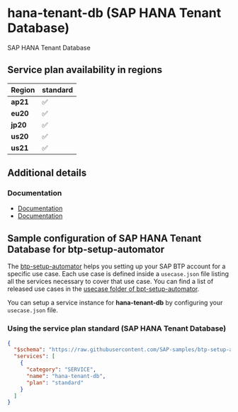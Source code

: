 # hana-tenant-db (SAP HANA Tenant Database)

SAP HANA Tenant Database

## Service plan availability in regions

| Region | standard |
|--------|----------|
|  **ap21** | ✅ |
|  **eu20** | ✅ |
|  **jp20** | ✅ |
|  **us20** | ✅ |
|  **us21** | ✅ |

## Additional details
### Documentation

- [Documentation](https://help.sap.com/docs/BTP/65de2977205c403bbc107264b8eccf4b/5dd739823b824b539eee47b7860a00be.html)
- [Documentation](https://help.sap.com/docs/BTP/a36ee1aa073e4e8e840573fb30a72d95/1e9a6cb47e1b44f990a917b4bf8c2e19.html)

## Sample configuration of **SAP HANA Tenant Database** for btp-setup-automator

The [btp-setup-automator](https://github.com/SAP-samples/btp-setup-automator) helps you setting up your SAP BTP account for a specific use case. Each use case is defined inside a `usecase.json` file listing all the services necessary to cover that use case. You can find a list of released use cases in the [usecase folder of bpt-setup-automator](https://github.com/SAP-samples/btp-setup-automator/tree/main/usecases).

You can setup a service instance for **hana-tenant-db** by configuring your `usecase.json` file.

### Using the service plan **standard** (SAP HANA Tenant Database)

```json
{
  "$schema": "https://raw.githubusercontent.com/SAP-samples/btp-setup-automator/main/libs/btpsa-usecase.json",
  "services": [
    {
      "category": "SERVICE",
      "name": "hana-tenant-db",
      "plan": "standard"
    }
  ]
}
```
